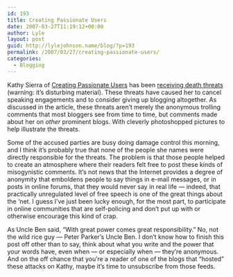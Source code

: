 ```yaml
---
id: 193
title: Creating Passionate Users
date: 2007-03-27T11:19:12+00:00
author: Lyle
layout: post
guid: http://lylejohnson.name/blog/?p=193
permalink: /2007/03/27/creating-passionate-users/
categories:
  - Blogging
---
```

Kathy Sierra of [Creating Passionate Users](http://headrush.typepad.com/creating_passionate_users) has been [receiving death threats](http://headrush.typepad.com/creating_passionate_users/2007/03/as_i_type_this_.html) (warning: it&#8217;s disturbing material). These threats have caused her to cancel speaking engagements and to consider giving up blogging altogether. As discussed in the article, these threats aren&#8217;t merely the anonymous trolling comments that most bloggers see from time to time, but comments made about her on _other_ prominent blogs. With cleverly photoshopped pictures to help illustrate the threats.

Some of the accused parties are busy doing damage control this morning, and I think it&#8217;s probably true that none of the people she names were directly responsible for the threats. The problem is that those people helped to create an atmosphere where their readers felt free to post these kinds of misogynistic comments. It&#8217;s not news that the Internet provides a degree of anonymity that emboldens people to say things in e-mail messages, or in posts in online forums, that they would never say in real life &#8212; indeed, that practically unregulated level of free speech is one of the great things about the &#8216;net. I guess I&#8217;ve just been lucky enough, for the most part, to participate in online communities that are self-policing and don&#8217;t put up with or otherwise encourage this kind of crap.

As Uncle Ben said, &#8220;With great power comes great responsibility.&#8221; No, not the wild rice guy &#8212; Peter Parker&#8217;s Uncle Ben. I don&#8217;t know how to finish this post off other than to say, think about what you write and the power that your words have, even when &#8212; or especially when &#8212; they&#8217;re anonymous. And on the off chance that you&#8217;re a reader of one of the blogs that &#8220;hosted&#8221; these attacks on Kathy, maybe it&#8217;s time to unsubscribe from those feeds.